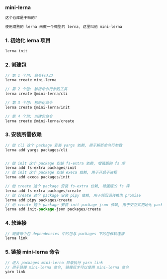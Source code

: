 ### mini-lerna

```js
这个仓库是干嘛的?

使用成熟的 lerna 来做一个微型的 lerna, 这里叫他 mini-lerna
```

### 1. 初始化 lerna 项目

```js
lerna init
```

### 2. 创建包

```js
// 第 1 个包: 命令行入口
lerna create mini-lerna

// 第 2 个包: 解析命令行参数工具
lerna create @mini-lerna/cli

// 第 3 个包: 初始化命令
lerna create @mini-lerna/init

// 第 4 个包: 创建包命令
lerna create @mini-lerna/create
```

### 3. 安装所需依赖

```js
// 给 cli 这个 package 安装 yargs 依赖, 用于解析命令行参数
lerna add yargs packages/cli


// 给 init 这个 package 安装 fs-extra 依赖, 增强版的 fs 库
lerna add fs-extra packages/init
// 给 init 这个 package 安装 execa 依赖, 用于开启子进程
lerna add execa packages/init

// 给 create 这个 package 安装 fs-extra 依赖, 增强版的 fs 库
lerna add fs-extra packages/create
// 给 create 这个 package 安装 pipy 依赖, 用于将回调转换为 promise
lerna add pipy packages/create
// 给 create 这个 package 安装 init-package-json 依赖, 用于交互式初始化 package.json
lerna add init-package-json packages/create
```

### 4. 软连接

```js
// 链接每个包 dependencies 中的包与 packages 下的包做软连接
lerna link
```

### 5. 链接 mini-lerna 命令

```js
// 进入 packages mini-lerna 目录执行 yarn link
// 用于链接 mini-lerna 命令, 链接后才可以使用 mini-lerna 命令
yarn link
```
